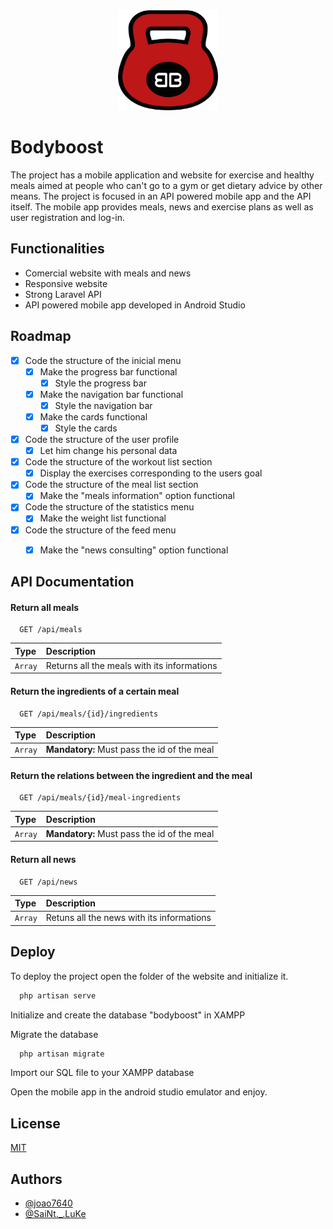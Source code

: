 <div align="center">
 <img src="images/BodyBoostIcon.png" alt="Logo" width="160" height="160">  
</div>


# Bodyboost

The project has a mobile application and website for exercise and healthy meals aimed at people who can't go to a gym or get dietary advice by other means. The project is focused in an API powered mobile app and the API itself. The mobile app provides meals, news and exercise plans as well as user registration and log-in.

## Functionalities

- Comercial website with meals and news
- Responsive website
- Strong Laravel API
- API powered mobile app developed in Android Studio

<!-- ROADMAP -->
## Roadmap

- [X] Code the structure of the inicial menu
  - [X] Make the progress bar functional
    - [X] Style the progress bar 
  - [X] Make the navigation bar functional
    - [X] Style the navigation bar 
  - [X] Make the cards functional
    - [X] Style the cards 
- [X] Code the structure of the user profile
  - [X] Let him change his personal data
  
- [X] Code the structure of the workout list section
    - [X] Display the exercises corresponding to the users goal

- [X] Code the structure of the meal list section
  - [X] Make the "meals information" option functional
  
- [X] Code the structure of the statistics menu
  - [X] Make the weight list functional

- [X] Code the structure of the feed menu
  - [X] Make the "news consulting" option functional


## API Documentation

#### Return all meals

```
  GET /api/meals
```

| Type       | Description                           |
| :--------- | :---------------------------------- |
| `Array` | Returns all the meals with its informations |

#### Return the ingredients of a certain meal

```
  GET /api/meals/{id}/ingredients
```

| Type       | Description                                   |
| :--------- | :------------------------------------------ |
| `Array` | **Mandatory:** Must pass the id of the meal |

#### Return the relations between the ingredient and the meal

```
  GET /api/meals/{id}/meal-ingredients
```

| Type       | Description                                   |
| :--------- | :------------------------------------------ |
| `Array` | **Mandatory:** Must pass the id of the meal |


#### Return all news

```
  GET /api/news
```

| Type       | Description                                   |
| :--------- | :------------------------------------------ |
| `Array` | Retuns all the news with its informations |


## Deploy

To deploy the project open the folder of the website and initialize it.

```bash
  php artisan serve
```

Initialize and create the database "bodyboost" in XAMPP

Migrate the database
```bash
  php artisan migrate
```

Import our SQL file to your XAMPP database

Open the mobile app in the android studio emulator and enjoy.

## License

[MIT](https://choosealicense.com/licenses/mit/)


## Authors

- [@joao7640](https://www.github.com/joao7640)
- [@SaiNt._.LuKe](https://github.com/IM-SaiNt-LuKe)

